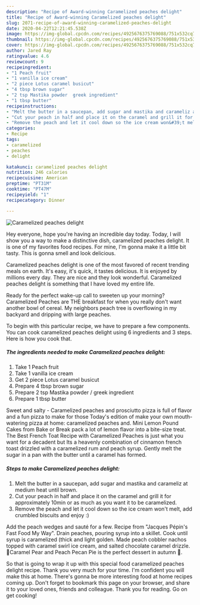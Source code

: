 ```yaml
---
description: "Recipe of Award-winning Caramelized peaches delight"
title: "Recipe of Award-winning Caramelized peaches delight"
slug: 2071-recipe-of-award-winning-caramelized-peaches-delight
date: 2020-04-22T12:21:45.538Z
image: https://img-global.cpcdn.com/recipes/4925676375769088/751x532cq70/caramelized-peaches-delight-recipe-main-photo.jpg
thumbnail: https://img-global.cpcdn.com/recipes/4925676375769088/751x532cq70/caramelized-peaches-delight-recipe-main-photo.jpg
cover: https://img-global.cpcdn.com/recipes/4925676375769088/751x532cq70/caramelized-peaches-delight-recipe-main-photo.jpg
author: Jared Ray
ratingvalue: 4.6
reviewcount: 9
recipeingredient:
- "1 Peach fruit"
- "1 vanilla ice cream"
- "2 piece Lotus caramel busicut"
- "4 tbsp brown sugar"
- "2 tsp Mastika powder  greek ingredient"
- "1 tbsp butter"
recipeinstructions:
- "Melt the butter in a saucepan, add sugar and mastika and carameliz at medium heat until brown."
- "Cut your peach in half and place it on the caramel and grill it for approximately 10min or as much as you want it to be caramelized."
- "Remove the peach and let it cool down so the ice cream won&#39;t melt, add crumbled biscuits and enjoy :)"
categories:
- Recipe
tags:
- caramelized
- peaches
- delight

katakunci: caramelized peaches delight 
nutrition: 246 calories
recipecuisine: American
preptime: "PT31M"
cooktime: "PT47M"
recipeyield: "1"
recipecategory: Dinner

---
```



![Caramelized peaches delight](https://img-global.cpcdn.com/recipes/4925676375769088/751x532cq70/caramelized-peaches-delight-recipe-main-photo.jpg)

Hey everyone, hope you're having an incredible day today. Today, I will show you a way to make a distinctive dish, caramelized peaches delight. It is one of my favorites food recipes. For mine, I'm gonna make it a little bit tasty. This is gonna smell and look delicious.

Caramelized peaches delight is one of the most favored of recent trending meals on earth. It's easy, it's quick, it tastes delicious. It is enjoyed by millions every day. They are nice and they look wonderful. Caramelized peaches delight is something that I have loved my entire life.

Ready for the perfect wake-up call to sweeten up your morning? Caramelized Peaches are THE breakfast for when you really don&#39;t want another bowl of cereal. My neighbors peach tree is overflowing in my backyard and dripping with large peaches.


To begin with this particular recipe, we have to prepare a few components. You can cook caramelized peaches delight using 6 ingredients and 3 steps. Here is how you cook that.

<!--inarticleads1-->

##### The ingredients needed to make Caramelized peaches delight:

1. Take 1 Peach fruit
1. Take 1 vanilla ice cream
1. Get 2 piece Lotus caramel busicut
1. Prepare 4 tbsp brown sugar
1. Prepare 2 tsp Mastika powder / greek ingredient
1. Prepare 1 tbsp butter


Sweet and salty - Caramelized peaches and prosciutto pizza is full of flavor and a fun pizza to make for those Today&#39;s edition of make your own mouth-watering pizza at home: caramelized peaches and. Mini Lemon Pound Cakes from Bake or Break pack a lot of lemon flavor into a bite-size treat. The Best French Toat Recipe with Caramelized Peaches is just what you want for a decadent but Its a heavenly combination of cinnamon french toast drizzled with a caramelized rum and peach syrup. Gently melt the sugar in a pan with the butter until a caramel has formed. 

<!--inarticleads2-->

##### Steps to make Caramelized peaches delight:

1. Melt the butter in a saucepan, add sugar and mastika and carameliz at medium heat until brown.
1. Cut your peach in half and place it on the caramel and grill it for approximately 10min or as much as you want it to be caramelized.
1. Remove the peach and let it cool down so the ice cream won&#39;t melt, add crumbled biscuits and enjoy :)


Add the peach wedges and sauté for a few. Recipe from &#34;Jacques Pépin&#39;s Fast Food My Way&#34;. Drain peaches, pouring syrup into a skillet. Cook until syrup is caramelized (thick and light golden. Made peach cobbler nachos topped with caramel swirl ice cream, and salted chocolate caramel drizzle. 🍂Caramel Pear and Peach Pecan Pie is the perfect dessert in autumn 🍂. 

So that is going to wrap it up with this special food caramelized peaches delight recipe. Thank you very much for your time. I'm confident you will make this at home. There's gonna be more interesting food at home recipes coming up. Don't forget to bookmark this page on your browser, and share it to your loved ones, friends and colleague. Thank you for reading. Go on get cooking!
